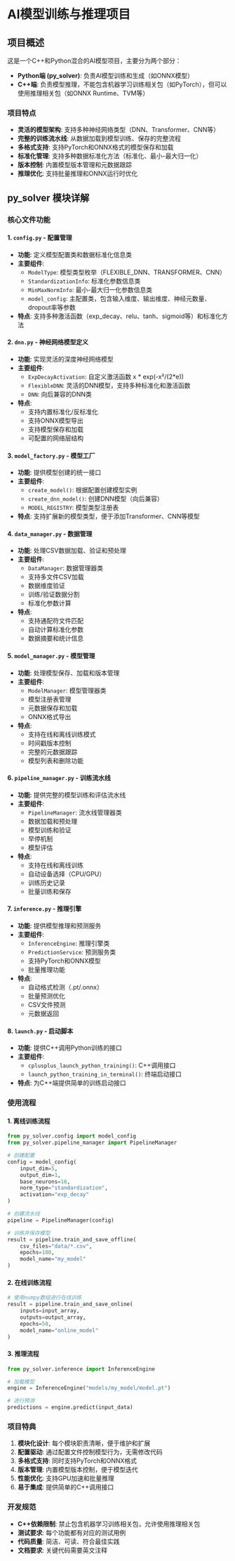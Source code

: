 # AI模型训练与推理项目

## 项目概述

这是一个C++和Python混合的AI模型项目，主要分为两个部分：

- **Python端 (py_solver)**: 负责AI模型训练和生成（如ONNX模型）
- **C++端**: 负责模型推理，不能包含机器学习训练相关包（如PyTorch），但可以使用推理相关包（如ONNX Runtime、TVM等）

### 项目特点

- **灵活的模型架构**: 支持多种神经网络类型（DNN、Transformer、CNN等）
- **完整的训练流水线**: 从数据加载到模型训练、保存的完整流程
- **多格式支持**: 支持PyTorch和ONNX格式的模型保存和加载
- **标准化管理**: 支持多种数据标准化方法（标准化、最小-最大归一化）
- **版本控制**: 内置模型版本管理和元数据跟踪
- **推理优化**: 支持批量推理和ONNX运行时优化

## py_solver 模块详解

### 核心文件功能

#### 1. `config.py` - 配置管理
- **功能**: 定义模型配置类和数据标准化信息类
- **主要组件**:
  - `ModelType`: 模型类型枚举（FLEXIBLE_DNN、TRANSFORMER、CNN）
  - `StandardizationInfo`: 标准化参数信息类
  - `MinMaxNormInfo`: 最小-最大归一化参数信息类
  - `model_config`: 主配置类，包含输入维度、输出维度、神经元数量、dropout率等参数
- **特点**: 支持多种激活函数（exp_decay、relu、tanh、sigmoid等）和标准化方法

#### 2. `dnn.py` - 神经网络模型定义
- **功能**: 实现灵活的深度神经网络模型
- **主要组件**:
  - `ExpDecayActivation`: 自定义激活函数 x * exp(-x²/(2*e))
  - `FlexibleDNN`: 灵活的DNN模型，支持多种标准化和激活函数
  - `DNN`: 向后兼容的DNN类
- **特点**: 
  - 支持内置标准化/反标准化
  - 支持ONNX模型导出
  - 支持模型保存和加载
  - 可配置的网络层结构

#### 3. `model_factory.py` - 模型工厂
- **功能**: 提供模型创建的统一接口
- **主要组件**:
  - `create_model()`: 根据配置创建模型实例
  - `create_dnn_model()`: 创建DNN模型（向后兼容）
  - `MODEL_REGISTRY`: 模型类型注册表
- **特点**: 支持扩展新的模型类型，便于添加Transformer、CNN等模型

#### 4. `data_manager.py` - 数据管理
- **功能**: 处理CSV数据加载、验证和预处理
- **主要组件**:
  - `DataManager`: 数据管理器类
  - 支持多文件CSV加载
  - 数据维度验证
  - 训练/验证数据分割
  - 标准化参数计算
- **特点**:
  - 支持通配符文件匹配
  - 自动计算标准化参数
  - 数据摘要和统计信息

#### 5. `model_manager.py` - 模型管理
- **功能**: 处理模型保存、加载和版本管理
- **主要组件**:
  - `ModelManager`: 模型管理器类
  - 模型注册表管理
  - 元数据保存和加载
  - ONNX格式导出
- **特点**:
  - 支持在线和离线训练模式
  - 时间戳版本控制
  - 完整的元数据跟踪
  - 模型列表和删除功能

#### 6. `pipeline_manager.py` - 训练流水线
- **功能**: 提供完整的模型训练和评估流水线
- **主要组件**:
  - `PipelineManager`: 流水线管理器类
  - 数据加载和预处理
  - 模型训练和验证
  - 早停机制
  - 模型评估
- **特点**:
  - 支持在线和离线训练
  - 自动设备选择（CPU/GPU）
  - 训练历史记录
  - 批量训练和保存

#### 7. `inference.py` - 推理引擎
- **功能**: 提供模型推理和预测服务
- **主要组件**:
  - `InferenceEngine`: 推理引擎类
  - `PredictionService`: 预测服务类
  - 支持PyTorch和ONNX模型
  - 批量推理功能
- **特点**:
  - 自动格式检测（.pt/.onnx）
  - 批量预测优化
  - CSV文件预测
  - 元数据返回

#### 8. `launch.py` - 启动脚本
- **功能**: 提供C++调用Python训练的接口
- **主要组件**:
  - `cplusplus_launch_python_training()`: C++调用接口
  - `launch_python_training_in_terminal()`: 终端启动接口
- **特点**: 为C++端提供简单的训练启动接口

### 使用流程

#### 1. 离线训练流程
```python
from py_solver.config import model_config
from py_solver.pipeline_manager import PipelineManager

# 创建配置
config = model_config(
    input_dim=5,
    output_dim=1,
    base_neurons=16,
    norm_type="standardization",
    activation="exp_decay"
)

# 创建流水线
pipeline = PipelineManager(config)

# 训练并保存模型
result = pipeline.train_and_save_offline(
    csv_files="data/*.csv",
    epochs=100,
    model_name="my_model"
)
```

#### 2. 在线训练流程
```python
# 使用numpy数组进行在线训练
result = pipeline.train_and_save_online(
    inputs=input_array,
    outputs=output_array,
    epochs=50,
    model_name="online_model"
)
```

#### 3. 推理流程
```python
from py_solver.inference import InferenceEngine

# 加载模型
engine = InferenceEngine("models/my_model/model.pt")

# 进行预测
predictions = engine.predict(input_data)
```

### 项目特典

1. **模块化设计**: 每个模块职责清晰，便于维护和扩展
2. **配置驱动**: 通过配置文件控制模型行为，无需修改代码
3. **多格式支持**: 同时支持PyTorch和ONNX格式
4. **版本管理**: 内置模型版本控制，便于模型迭代
5. **性能优化**: 支持GPU加速和批量推理
6. **易于集成**: 提供简单的C++调用接口

### 开发规范

- **C++依赖限制**: 禁止包含机器学习训练相关包，允许使用推理相关包
- **测试要求**: 每个功能都有对应的测试用例
- **代码质量**: 简洁、可读、符合最佳实践
- **文档要求**: 关键代码需要英文注释 